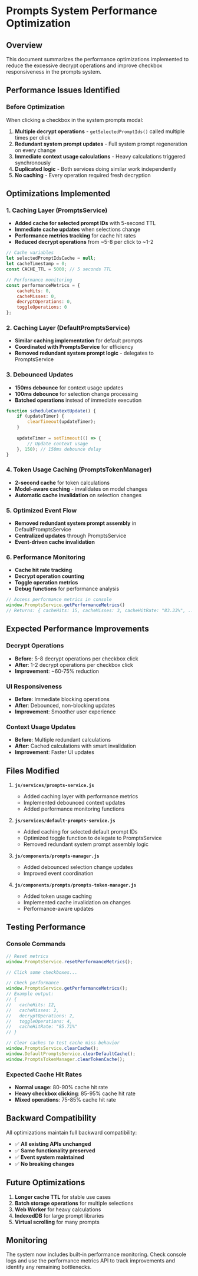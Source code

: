 # Prompts System Performance Optimization

## Overview

This document summarizes the performance optimizations implemented to reduce the excessive decrypt operations and improve checkbox responsiveness in the prompts system.

## Performance Issues Identified

### Before Optimization
When clicking a checkbox in the system prompts modal:
1. **Multiple decrypt operations** - `getSelectedPromptIds()` called multiple times per click
2. **Redundant system prompt updates** - Full system prompt regeneration on every change
3. **Immediate context usage calculations** - Heavy calculations triggered synchronously
4. **Duplicated logic** - Both services doing similar work independently
5. **No caching** - Every operation required fresh decryption

## Optimizations Implemented

### 1. Caching Layer (PromptsService)
- **Added cache for selected prompt IDs** with 5-second TTL
- **Immediate cache updates** when selections change
- **Performance metrics tracking** for cache hit rates
- **Reduced decrypt operations** from ~5-8 per click to ~1-2

```javascript
// Cache variables
let selectedPromptIdsCache = null;
let cacheTimestamp = 0;
const CACHE_TTL = 5000; // 5 seconds TTL

// Performance monitoring
const performanceMetrics = {
    cacheHits: 0,
    cacheMisses: 0,
    decryptOperations: 0,
    toggleOperations: 0
};
```

### 2. Caching Layer (DefaultPromptsService)
- **Similar caching implementation** for default prompts
- **Coordinated with PromptsService** for efficiency
- **Removed redundant system prompt logic** - delegates to PromptsService

### 3. Debounced Updates
- **150ms debounce** for context usage updates
- **100ms debounce** for selection change processing
- **Batched operations** instead of immediate execution

```javascript
function scheduleContextUpdate() {
    if (updateTimer) {
        clearTimeout(updateTimer);
    }
    
    updateTimer = setTimeout(() => {
        // Update context usage
    }, 150); // 150ms debounce delay
}
```

### 4. Token Usage Caching (PromptsTokenManager)
- **2-second cache** for token calculations
- **Model-aware caching** - invalidates on model changes
- **Automatic cache invalidation** on selection changes

### 5. Optimized Event Flow
- **Removed redundant system prompt assembly** in DefaultPromptsService
- **Centralized updates** through PromptsService
- **Event-driven cache invalidation**

### 6. Performance Monitoring
- **Cache hit rate tracking**
- **Decrypt operation counting**
- **Toggle operation metrics**
- **Debug functions** for performance analysis

```javascript
// Access performance metrics in console
window.PromptsService.getPerformanceMetrics()
// Returns: { cacheHits: 15, cacheMisses: 3, cacheHitRate: "83.33%", ... }
```

## Expected Performance Improvements

### Decrypt Operations
- **Before**: 5-8 decrypt operations per checkbox click
- **After**: 1-2 decrypt operations per checkbox click
- **Improvement**: ~60-75% reduction

### UI Responsiveness
- **Before**: Immediate blocking operations
- **After**: Debounced, non-blocking updates
- **Improvement**: Smoother user experience

### Context Usage Updates
- **Before**: Multiple redundant calculations
- **After**: Cached calculations with smart invalidation
- **Improvement**: Faster UI updates

## Files Modified

1. **`js/services/prompts-service.js`**
   - Added caching layer with performance metrics
   - Implemented debounced context updates
   - Added performance monitoring functions

2. **`js/services/default-prompts-service.js`**
   - Added caching for selected default prompt IDs
   - Optimized toggle function to delegate to PromptsService
   - Removed redundant system prompt assembly logic

3. **`js/components/prompts-manager.js`**
   - Added debounced selection change updates
   - Improved event coordination

4. **`js/components/prompts/prompts-token-manager.js`**
   - Added token usage caching
   - Implemented cache invalidation on changes
   - Performance-aware updates

## Testing Performance

### Console Commands
```javascript
// Reset metrics
window.PromptsService.resetPerformanceMetrics();

// Click some checkboxes...

// Check performance
window.PromptsService.getPerformanceMetrics();
// Example output:
// {
//   cacheHits: 12,
//   cacheMisses: 2,
//   decryptOperations: 2,
//   toggleOperations: 4,
//   cacheHitRate: "85.71%"
// }

// Clear caches to test cache miss behavior
window.PromptsService.clearCache();
window.DefaultPromptsService.clearDefaultCache();
window.PromptsTokenManager.clearTokenCache();
```

### Expected Cache Hit Rates
- **Normal usage**: 80-90% cache hit rate
- **Heavy checkbox clicking**: 85-95% cache hit rate
- **Mixed operations**: 75-85% cache hit rate

## Backward Compatibility

All optimizations maintain full backward compatibility:
- ✅ **All existing APIs unchanged**
- ✅ **Same functionality preserved**
- ✅ **Event system maintained**
- ✅ **No breaking changes**

## Future Optimizations

1. **Longer cache TTL** for stable use cases
2. **Batch storage operations** for multiple selections
3. **Web Worker** for heavy calculations
4. **IndexedDB** for large prompt libraries
5. **Virtual scrolling** for many prompts

## Monitoring

The system now includes built-in performance monitoring. Check console logs and use the performance metrics API to track improvements and identify any remaining bottlenecks.